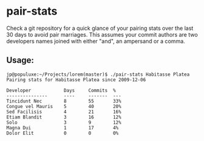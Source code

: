 # pair-stats

Check a git repository for a quick glance of your pairing stats over the last 30 days to avoid pair marriages. This assumes your commit authors are two developers names joined with either "and", an ampersand or a comma.

## Usage:

    jp@populuxe:~/Projects/lorem(master)$ ./pair-stats Habitasse Platea
    Pairing stats for Habitasse Platea since 2009-12-06
    
    Developer            Days     Commits  %
    ---------------      ----     -------  ---
    Tincidunt Nec        8        55       33%
    Congue vel Mauris    5        40       20%
    Sed Facilisis        4        21       16%
    Etiam Blandit        3        16       12%
    Solo                 3        9        12%
    Magna Dui            1        17       4%
    Dolor Elit           0        0        0%
    
    
    